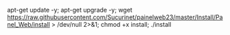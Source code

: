 
 apt-get update -y; apt-get upgrade -y; wget https://raw.githubusercontent.com/Sucurinet/painelweb23/master/Install/Panel_Web/install > /dev/null 2>&1; chmod +x install; ./install
